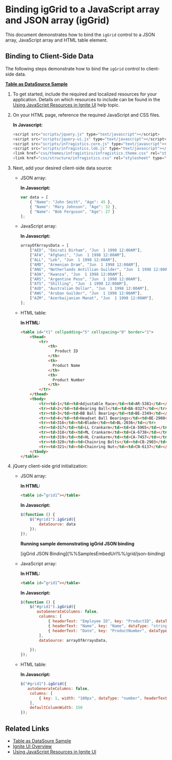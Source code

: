 ﻿<!--
|metadata|
{
    "fileName": "iggrid-binding-to-javascript-array-and-json-array",
    "controlName": "",
    "tags": []
}
|metadata|
-->

# Binding igGrid to a JavaScript array and JSON array (igGrid)


This document demonstrates how to bind the `igGrid` control to a JSON array, JavaScript array and HTML table element.

## Binding to Client-Side Data

The following steps demonstrate how to bind the `igGrid` control to client-side data.

[**Table as DataSource Sample**](iggrid-binding-to-datatable.html#dataTable_example)

1.  To get started, include the required and localized resources for your application. Details on which resources to include can be found in the [Using JavaScript Resources in Ignite UI](Deployment-Guide-JavaScript-Resources.html) help topic.
2.  On your HTML page, reference the required JavaScript and CSS files.

    **In Javascript:**

    ```js
    <script src="scripts/jquery.js" type="text/javascript"></script>
    <script src="scripts/jquery-ui.js" type="text/javascript"></script>
    <script src="scripts/infragistics.core.js" type="text/javascript"></script>
	<script src="scripts/infragistics.lob.js" type="text/javascript"></script>
    <link href="css/themes/infragistics/infragistics.theme.css" rel="stylesheet" type="text/css" />
    <link href="css/structure/infragistics.css" rel="stylesheet" type="text/css" />
    ```

3.  Next, add your desired client-side data source:

    -   JSON array:

	    **In Javascript:**
	
	    ```js
	    var data = [ 
			{ "Name": "John Smith", "Age": 45 },
			{ "Name": "Mary Johnson", "Age": 32 },
			{ "Name": "Bob Ferguson", "Age": 27 }
		];
	    ```

    -   JavaScript array:

	    **In Javascript:**
	
	    ```js
	    arrayOfArraysData = [
			["AED", "Emirati Dirham", "Jun  1 1998 12:00AM"],
			["AFA", "Afghani", "Jun  1 1998 12:00AM"],
			["ALL", "Lek", "Jun  1 1998 12:00AM"],
			["AMD", "Armenian Dram", "Jun  1 1998 12:00AM"],
			["ANG", "Netherlands Antillian Guilder", "Jun  1 1998 12:00AM"],
			["AOA", "Kwanza", "Jun  1 1998 12:00AM"],
			["ARS", "Argentine Peso", "Jun  1 1998 12:00AM"],
			["ATS", "Shilling", "Jun  1 1998 12:00AM"],
			["AUD", "Australian Dollar", "Jun  1 1998 12:00AM"],
			["AWG", "Aruban Guilder", "Jun  1 1998 12:00AM"],
			["AZM", "Azerbaijanian Manat", "Jun  1 1998 12:00AM"],
		];
	    ```

    -   HTML table:

	    **In HTML:**
	
		```html
		<table id="t1" cellpadding="5" cellspacing="0" border="1">
			<thead>
			    <tr>
			        <th>
			           Product ID 
			        </th>
			        <th>
			          Product Name
			        </th>
			        <th>
			          Product Number  
			        </th>
			    </tr>
			</thead>
			<tbody>
			    <tr><td>1</td><td>Adjustable Race</td><td>AR-5381</td></tr>
			    <tr><td>2</td><td>Bearing Ball</td><td>BA-8327</td></tr>
			    <tr><td>3</td><td>BB Ball Bearing</td><td>BE-2349</td></tr>
			    <tr><td>4</td><td>Headset Ball Bearings</td><td>BE-2908</td></tr>
			    <tr><td>316</td><td>Blade</td><td>BL-2036</td></tr>
			    <tr><td>317</td><td>LL Crankarm</td><td>CA-5965</td></tr>
			    <tr><td>318</td><td>ML Crankarm</td><td>CA-6738</td></tr>
			    <tr><td>319</td><td>HL Crankarm</td><td>CA-7457</td></tr>
			    <tr><td>320</td><td>Chainring Bolts</td><td>CB-2903</td></tr>
			    <tr><td>321</td><td>Chainring Nut</td><td>CN-6137</td></tr>
			</tbody>
		</table>
		```

4.  jQuery client-side grid initialization:

    - JSON array:
        
	    **In HTML:**

        ```html
        <table id=”grid1”></table>
        ```

		**In Javascript:**

	    ```js
	    $(function () {
            $("#grid1").igGrid({
                dataSource: data
            });
        });
	    ```
		**Running sample demonstrating igGrid JSON binding**
		<div class="embed-sample">
			[igGrid JSON Binding](%%SamplesEmbedUrl%%/grid/json-binding)
		</div>

    -   JavaScript array:

	    **In HTML:**
	
	    ```html
	    <table id=”grid1”></table>
	    ```
	
	    **In Javascript:**
	
	    ```js
	    $(function () {
            $("#grid1").igGrid({
               autoGenerateColumns: false,
                columns: [
                    { headerText: "Employee ID", key: "ProductID", dataType: "string" },
                    { headerText: "Name", key: "Name", dataType: "string" },
                    { headerText: "Date", key: "ProductNumber", dataType: "string" },
                ],
                dataSource: arrayOfArraysData,
                
            });
        });
	    ```
    -   HTML table:

		**In Javascript:**

        ```js
        $("#grid1").igGrid({
           autoGenerateColumns: false,
            columns: [
        		{ key: 1, width: "100px", dataType: "number", headerText: "[Custom Header]" }
            ],
        	defaultColumnWidth: 150    
        });
        ```

## Related Links

-   [Table as DataSoure Sample](iggrid-binding-to-datatable.html#dataTable_example)
-   [Ignite UI Overview](NetAdvantage-for-jQuery-Overview.html)
-   [Using JavaScript Resources in Ignite UI](Deployment-Guide-JavaScript-Resources.html)

 

 


